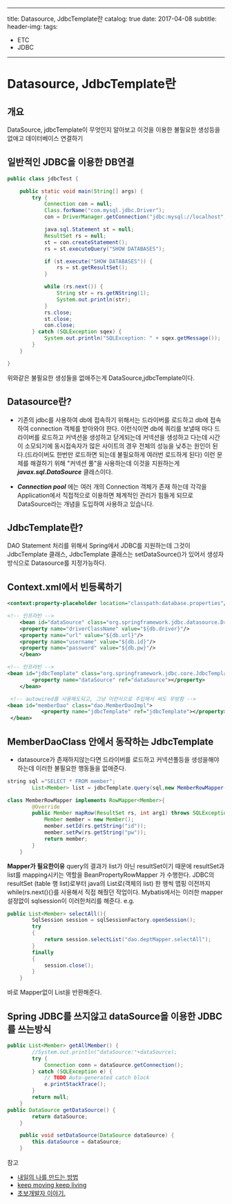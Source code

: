 
---
title: Datasource, JdbcTemplate란
catalog: true
date: 2017-04-08
subtitle:
header-img:
tags:
- ETC
- JDBC
---
# Datasource, JdbcTemplate란
## 개요
DataSource, jdbcTemplate이 무엇인지 알아보고 이것을 이용한 불필요한 생성등을 없애고 데이터베이스 연결하기

## 일반적인 JDBC을 이용한 DB연결
```java
public class jdbcTest {

	public static void main(String[] args) {
		try {
			Connection con = null;
			Class.forName("com.mysql.jdbc.Driver");
			con = DriverManager.getConnection("jdbc:mysql://localhost","root", "1234");

			java.sql.Statement st = null;
			ResultSet rs = null;
			st = con.createStatement();
			rs = st.executeQuery("SHOW DATABASES");

			if (st.execute("SHOW DATABASES")) {
				rs = st.getResultSet();
			}

			while (rs.next()) {
				String str = rs.getNString(1);
				System.out.println(str);
			}
			rs.close;
			st.close;
			con.close;
		} catch (SQLException sqex) {
			System.out.println("SQLException: " + sqex.getMessage());
		}
	}

}
```

위와같은 불필요한 생성들을 없애주는게 DataSource,jdbcTemplate이다.

## Datasource란?
* 기존의 jdbc를 사용하여 db에 접속하기 위해서는 드라이버를 로드하고 db에 접속하여 connection 객체를 받아와야 한다. 이런식이면 db에 쿼리를 보낼때 마다 드라이버를 로드하고 커넥션을 생성하고 닫게되는데 커넥션을 생성하고 다는데 시간이 소모되기에 동시접속자가 많은 사이트의 경우 전체의 성능을 낮추는 원인이 된다.(드라이버도 한번만 로드하면 되는데 불필요하게 여러번 로드하게 된다) 이런 문제를 해결하기 위해 "커넥션 풀"을 사용하는데 이것을 지원하는게 ***javax.sql.DataSource*** 클래스이다.

* ***Connection pool*** 에는 여러 개의 Connection 객체가 존재 하는데 각각을 Application에서 직접적으로 이용하면 체계적인 관리가 힘들게 되므로 DataSource라는 개념을 도입하여 사용하고 있습니다.

## JdbcTemplate란?
DAO Statement 처리를 위해서 Spring에서 JDBC를 지원하는데 그것이 JdbcTemplate 클래스, JdbcTemplate 클래스는 setDataSource()가 있어서 생성자 방식으로 Datasource를 지정가능하다.

## Context.xml에서 빈등록하기
```xml
<context:property-placeholder location="classpath:database.properties"/>

<!-- 인프라빈 -->
    <bean id="dataSource" class="org.springframework.jdbc.datasource.DriverManagerDataSource">
    <property name="driverClassName" value="${db.driver}"/>
    <property name="url" value="${db.url}"/>
    <property name="username" value="${db.id}"/>
    <property name="password" value="${db.pw}"/>
    </bean>

<!-- 인프라빈 -->
<bean id="jdbcTemplate" class="org.springframework.jdbc.core.JdbcTemplate">
        <property name="dataSource" ref="dataSource"></property>
    </bean>

 <!-- autowired를 사용해도되고, 그냥 이런식으로 주입해서 써도 무방함 -->
<bean id="memberDao" class="dao.MemberDaoImpl">
           <property name="jdbcTemplate" ref="jdbcTemplate"></property>
 </bean>
```

## MemberDaoClass 안에서 동작하는 JdbcTemplate
* datasource가 존재하지않는다면 드라이버를 로드하고 커넥션풀등을 생성을해야하는데 이러한 불필요한 행동들을 없애준다.
```java
string sql ="SELECT * FROM member";
        List<Member> list = jdbcTemplate.query(sql,new MemberRowMapper())
```

```java
class MemberRowMapper implements RowMapper<Member>{
        @Override
        public Member mapRow(ResultSet rs, int arg1) throws SQLException{
            Member member = new Member();
            member.setId(rs.getString("id"));
            member.setPw(rs.getString("pw"));
            return member;
        }
    }
```

**Mapper가 필요한이유**
query의 결과가 list가 아닌 resultSet이기 때문에 resultSet과 list<Member>를 mapping시키는 역할을 BeanPropertyRowMapper 가 수행한다. JDBC의 resultSet (table 행 list)로부터 java의 List로(객체의 list) 한 행씩 맵핑 이전까지 while(rs.next(){}를 사용해서 직접 해줬던 작업이다. Mybatis에서는 이러한 mapper 설정없이 sqlsession이 이러한처리를 해준다.
e.g.
```java
public List<Member> selectAll(){
        SqlSession session = sqlSessionFactory.openSession();
        try
        {
            return session.selectList("dao.deptMapper.selectAll");
        }
        finally
        {
            session.close();
        }
    }
```
바로 Mapper없이 List을 반환해준다.

## Spring JDBC를 쓰지않고 dataSource을 이용한 JDBC를 쓰는방식
```java
public List<Member> getAllMember() {
        //System.out.println("dataSource:"+dataSource);
        try {
            Connection conn = dataSource.getConnection();
        } catch (SQLException e) {
            // TODO Auto-generated catch block
            e.printStackTrace();
        }
        return null;
    }
public DataSource getDataSource() {
        return dataSource;
    }

    public void setDataSource(DataSource dataSource) {
        this.dataSource = dataSource;
    }
```




참고<br>
* [내일의 나를 만드는 방법](http://choong0121.tistory.com/entry/DataSource-란)<br>
* [keep moving keep living](http://chocobeans.tistory.com/entry/spring-JDBC-사용하기 )<br>
* [초보개발자 이야기.](http://ra2kstar.tistory.com/134)<br>
